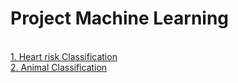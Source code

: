 # Project Machine Learning
  <br>[1. Heart risk Classification](../project/ML_Project(1).pdf)
  <br>[2. Animal Classification](../project/ML_Project(2).pdf)
